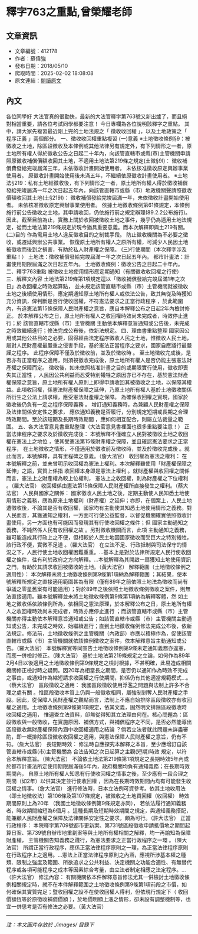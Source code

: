 # 釋字763之重點,曾榮耀老師

## 文章資訊
- 文章編號：412178
- 作者：蘇偉強
- 發布日期：2018/05/10
- 爬取時間：2025-02-02 18:08:08
- 原文連結：[閱讀原文](https://real-estate.get.com.tw/Columns/detail.aspx?no=412178)

## 內文
各位同學好
大法官真的很勤快，最新的大法官釋字第763號又新出爐了，而且絕對相當重要，請各位考試同學都要注意！
今日專欄為各位說明該釋字之重點。
其中，請大家先複習最近剛上完的土地法規之「
徵收收回權
」，以及土地政策之「
程序正義
」兩個部分。
一、徵收收回權重點複習
(一)意義
※土地徵收條例§9：被徵收之土地，除區段徵收及本條例或其他法律另有規定外，有下列情形之一者，原土地所有權人得於徵收公告之日起二十年內，向該管直轄市或縣(市)主管機關申請照原徵收補償價額收回其土地，不適用土地法第219條之規定(土徵§9I)：
徵收補償費發給完竣屆滿三年，未依徵收計畫開始使用者。
未依核准徵收原定興辦事業使用者。
原徵收計畫開始使用後未滿五年，不繼續依原徵收計畫使用者。
※土地法§219：私有土地經徵收後，有下列情形之一者，原土地所有權人得於徵收補償發給完竣屆滿一年之次日起五年內，向該管直轄市或縣（市）地政機關聲請照徵收價額收回其土地(土§219I)︰
徵收補償發給完竣屆滿一年，未依徵收計畫開始使用者。
未依核准徵收原定興辦事業使用者。
依據土地徵收條例第61條規定，本條例施行前公告徵收之土地，其申請收回，仍依施行前之規定辦理(89.2.2公布施行)。因此，截至目前為止，實務上關於收回被徵收土地之事件，幾乎仍為適用土地法規定，從而土地法第219條規定於現今猶具重要意義。而本次解釋即與土219有關。
(二)目的
作為需用土地人違反徵收目的之制裁手段。
防止徵收機關為不必要之徵收，或遷延興辦公共事業。
恢復原土地所有權人之原所有權，可減少人民因土地被徵收而後到之損害，有助於私人財產權之保障。
(三)行使期間（本次釋字涉及重點！）
土地法：徵收補償發給完竣屆滿一年之次日起五年內。
都市計畫法：計畫使用期限屆滿之次日起五年內。
土地徵收條例：徵收公告之日起二十年內。
二、釋字763重點
被徵收土地使用情形應定期通知（有關徵收收回權之行使）
三、解釋文內容
土地法第219條第1項規定逕以「徵收補償發給完竣屆滿1年之次日」為收回權之時效起算點，
並未規定該管直轄市或縣（市）主管機關就被徵收土地之後續使用情形，應定期通知原土地所有權人或依法公告，致其無從及時獲知充分資訊，俾判斷是否行使收回權，不符憲法要求之正當行政程序
，於此範圍內，有違憲法第15條保障人民財產權之意旨，應自本解釋公布之日起2年內檢討修正。
於本解釋公布之日，原土地所有權人之收回權時效尚未完成者，時效停止進行；於
該管直轄市或縣（市）主管機關
主動依本解釋意旨通知或公告後，未完成之時效繼續進行；修法完成公布後，依新法規定。
四、理由書重點整理
國家因公用或其他公益目的之必要，固得經由法定程序徵收人民之土地，惟徵收人民土地，屬對人民財產權最嚴重之侵害手段，基於憲法正當程序之要求，國家自應踐行最嚴謹之程序。
此程序保障不僅及於徵收前，並及於徵收時
。
至土地徵收完成後，是否亦有正當程序之適用，則須視徵收完成後，原土地所有權人是否仍能主張憲法財產權之保障而定。
徵收後，如未依照核准計畫之目的或期限實行使用，徵收即喪失其正當性
，人民因公共利益而忍受特別犧牲之原因亦已不存在，基於憲法財產權保障之意旨，原土地所有權人原則上即得申請收回其被徵收之土地，以保障其權益。此項收回權，係憲法財產權保障之延伸，乃原土地所有權人基於土地徵收關係所衍生之公法上請求權，應受憲法財產權之保障。
為確保收回權之實現，國家於徵收後仍負有一定之程序保障義務
。
增訂通知義務時，為兼顧人民財產權之保障及法律關係安定性之要求，
應依通知義務是否履行，分別規定短期或長期之合理時效期間。至於該短期及長期時效期間
，應如何相互配合，則屬立法裁量之範圍。
五、各大法官意見書重點整理（大法官意見書裡面也很多重點要注意！）
正當法律程序之要求及於徵收完成後：
本號解釋不僅確立人民對被徵收土地之收回權在憲法上之地位
，使其受憲法第15條財產權之保障，並且確認憲法要求之正當程序，
在土地徵收之情形，不僅適用於徵收前及徵收時，並及於徵收完成後
。就此而言，本號解釋，具有里程碑之意義。（詹大法官）
收回權為憲法之權利：
在本號解釋之前，並未曾明示收回權為憲法上權利。本次解釋雖使用「財產權保障之延伸」之語，實質上係指
收回權本身即是憲法上權利
。就財產權與收回權之關係而言，憲法上之財產權為較上位權利，
憲法上之收回權，則為財產權之下位權利
。（羅大法官）
收回權係由憲法第15條保障人民財產權所直接發生之權利。（蔡大法官）
人民與國家之關係：
國家徵收人民土地之後，定期主動使人民知悉土地使用情形之義務，應為原來土地權利（財產權）之延伸；亦即，在個案上，人民土地遭徵收後，不論其是否有收回權，國家均有主動使其知悉土地使用情形之義務。對人民而言，其獲通知之權利，一方面可行使公益監督，以督促機關確實依照徵收計畫使用，另一方面也有可能因而發現其有行使收回權之條件；但
國家主動通知之義務，不純然係人民有收回權之故
。另對徵收機關而言，此項
主動通知之義務，雖可能造成其行政上之不便，但相較於人民土地因國家徵收而受巨大之特別犧牲，該行政不便，實微不足道
。（羅大法官）
在立法不足、行政抵制與司法保守的情況之下，人民行使土地收回權困難重重。…基本上是對於法律所規定人民行使收回權之條件，往有利於政府之方向解釋。…本號解釋為其開啟一扇獲知土地使用資訊之門，有助於其請求收回被徵收的土地。（黃大法官）
解釋範圍（土地徵收條例之適用性）：
本次解釋未將土地徵收條例第9條第1項納為解釋範圍
；其結果，使本號解釋所規定之直接適用範圍甚為有限（僅有89年之前依照土地法為徵收而尚有爭議之零星舊案有可能適用）；對於89年之後依照土地徵收條例徵收之案件，則無法直接適用。雖本號解釋並未將土地徵收條例第9條第1項納為解釋客體，然
如土地之徵收係依該條例所為，依相同之憲法原理，於本解釋公布之日，原土地所有權人之收回權時效尚未完成者，時效亦應停止進行
；而該管直轄市或縣（市）主管機關亦得主動依本解釋意旨通知或公告；如該管直轄市或縣（市）主管機關主動通知或公告，未完成之時效，始繼續進行；直到土地徵收條例修法完成公布後，依新法規定。修法前，土地徵收條例之主管機關（內政部）亦應以積極作為，促使該管直轄市或縣（市）主管機關就依該條例徵收之案件，依本解釋意旨主動通知或公告。（羅大法官）
本號解釋實等同宣告土地徵收條例第9條未定通知義務亦違憲，而應一併檢討修正。（陳大法官）
基於土地法第219條規定之立論，如何作為89年2月4日以後適用之土地徵收條例第9條規定之檢討根據，不甚明確，此易造成相關機關修正檢討時之疑問。因20年為相當長之期間，是否仍以通知作為時效不完成之事由，或通知作為縮短請求收回權之行使期間，抑係仍有其他適當規範模式…。（蔡大法官）
區段徵收之適用：
我國區段徵收使用浮濫之問題與法制上許多不合理之處有關 。惟區段徵收本質上仍與一般徵收相同，屬強制剝奪人民財產權之手段。因此，從保障人民財產權之觀點而言，法制上不應自始排除區段徵收亦有收回權之適用。土地徵收條例第9條第1項規定，依其文義，固然明文排除區段徵收時收回權之適用，
惟遍查立法資料，卻無從得知其立法理由何在。核心問題為：區段徵收與一般徵收，在實施原因、補償方式，與補償程序之不同，是否必然能導出區段徵收無財產權保障內涵中收回權適用之結論
？倘若立法者就此問題未詳盡審酌，即一概排除區段徵收收回權之適用，與憲法保障人民財產權之意旨，仍有不符。（詹大法官）
長短期時效：
修法時自應探究本解釋之本旨，至少應增訂自該管直轄市或縣(市)主管機關為
合法告知之次日起算之主觀(短期)時效
規定，以符合本解釋意旨。（陳大法官）
不論依土地法第219條第1項規定之長期時效5年內或於都市計畫法所定使用期限屆滿後5年內，政府機關均負有通知義務；在長期時效期間內，
自原土地所有權人知悉有行使收回權之情事之後，至少應有一段合理之期間（如2年）以供其決定並行使收回權
，因為在長期時效期間內均有可能發生收回權之情事。（詹大法官）
進行修法時，日本立法例可資參考。依其土地收用法（即土地徵收法）第106條及第107條規定，被徵收之土地買回權（收回權）
時效期間原則上為20年
（我國土地徵收條例第9條規定亦同），
若依法履行通知義務者，時效期間縮短為6個月
。這種長期及短期時效期間之規定，與通知義務搭配，能兼顧人民財產權之保障及法律關係安定性之要求，頗為可行。（許大法官）
正當行政程序：
本院釋字第709號都市更新案、第731號區段徵收申請抵價地之期間起算日案、第739號自辦市地重劃案等與土地所有權相關之解釋，均一再諭知為保障財產權，
主管機關告知義務之踐行，為憲法要求之正當行政程序之一環
。（陳大法官）
所謂正當行政程序，應係正當法律程序原則之一環，為正當法律程序原則在行政程序上之適用。…憲法上正當法律程序原則之內涵，應視所涉基本權之種類、限制之強度及範圍、所欲追求之公共利益、決定機關之功能合適性、有無替代程序或各項可能程序之成本等因素綜合考量，由立法者制定相應之法定程序。…（許大法官）
修法內容：
有關機關依本件解釋意旨修法尤其一併檢討土地徵收條例相關規定時，就不在本件解釋範圍之土地徵收條例第9條第1項前段之市價，如何確保其實質完足；暨收回權之設不在使收回權人得利，但依現行規定下（
收回價額恆等於原徵收補償價額
），於地價明顯上漲之情形，卻未設有調整機制等，也宜一併思考是否有修法之必要。（黃大法官）

---
*注：本文圖片存放於 ./images/ 目錄下*
